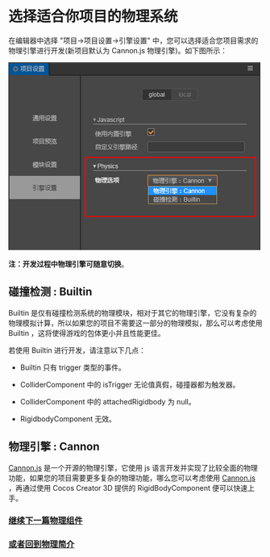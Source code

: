 # 选择适合你项目的物理系统

在编辑器中选择 "项目->项目设置->引擎设置" 中，您可以选择适合您项目需求的物理引擎进行开发(新项目默认为 Cannon.js 物理引擎)。如下图所示：

![物理引擎选项](img/PhysicsEngineOption.png)

**注：开发过程中物理引擎可随意切换**。

## 碰撞检测 : Builtin

Builtin 是仅有碰撞检测系统的物理模块，相对于其它的物理引擎，它没有复杂的物理模拟计算，所以如果您的项目不需要这一部分的物理模拟，那么可以考虑使用 Builtin ，这将使得游戏的包体更小并且性能更佳。

若使用 Builtin 进行开发，请注意以下几点：

- Builtin 只有 trigger 类型的事件。

- ColliderComponent 中的 isTrigger 无论值真假，碰撞器都为触发器。

- ColliderComponent 中的 attachedRigidbody 为 null。

- RigidbodyComponent 无效。

## 物理引擎 : Cannon

[Cannon.js](https://github.com/cocos-creator/cannon.js) 是一个开源的物理引擎，它使用 js 语言开发并实现了比较全面的物理功能，如果您的项目需要更多复杂的物理功能，哪么您可以考虑使用 [Cannon.js](https://github.com/cocos-creator/cannon.js) ，再通过使用 Cocos Creator 3D 提供的 RigidBodyComponent 便可以快速上手。

### [**继续下一篇**物理组件](physics-component.md)

### [**或者回到**物理简介](physics.md)
